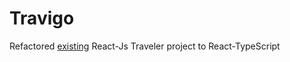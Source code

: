 # Travigo

Refactored [existing](https://github.com/sijincodes/Traveler) React-Js Traveler project to React-TypeScript

